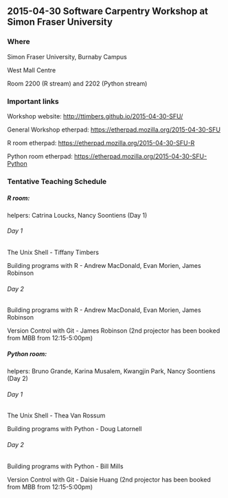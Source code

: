 ## 2015-04-30 Software Carpentry Workshop at Simon Fraser University

### Where
Simon Fraser University, Burnaby Campus

West Mall Centre
 
Room 2200 (R stream) and 2202 (Python stream) 

### Important links

Workshop website: http://ttimbers.github.io/2015-04-30-SFU/

General Workshop etherpad: https://etherpad.mozilla.org/2015-04-30-SFU

R room etherpad: https://etherpad.mozilla.org/2015-04-30-SFU-R

Python room etherpad: https://etherpad.mozilla.org/2015-04-30-SFU-Python

### Tentative Teaching Schedule

##### R room:
helpers: Catrina Loucks, Nancy Soontiens (Day 1)

###### Day 1
The Unix Shell  - Tiffany Timbers	

Building programs with R - Andrew MacDonald, Evan Morien, James Robinson

###### Day 2
Building programs with R  - Andrew MacDonald, Evan Morien, James Robinson

Version Control with Git - James Robinson (2nd projector has been booked from MBB from 12:15-5:00pm)




##### Python room:
helpers: Bruno Grande, Karina Musalem, Kwangjin Park, Nancy Soontiens (Day 2)

###### Day 1

The Unix Shell  - Thea Van Rossum

Building programs with Python - Doug Latornell

###### Day 2
Building programs with Python - Bill Mills

Version Control with Git - Daisie Huang (2nd projector has been booked from MBB from 12:15-5:00pm)

